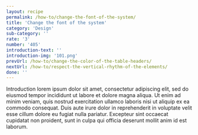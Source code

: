 ```yaml
---
layout: recipe
permalink: /how-to/change-the-font-of-the-system/
title: 'Change the font of the system'
category: 'Design'
sub-category: ''
rate: '3'
number: '405'
introduction-text: ''
introduction-img: '101.png'
prevUrl: /how-to/change-the-color-of-the-table-headers/
nextUrl: /how-to/respect-the-vertical-rhythm-of-the-elements/
done: ''
---
```


Introduction lorem ipsum dolor sit amet, consectetur adipiscing elit, sed do eiusmod tempor incididunt ut labore et dolore magna aliqua. Ut enim ad minim veniam, quis nostrud exercitation ullamco laboris nisi ut aliquip ex ea commodo consequat. Duis aute irure dolor in reprehenderit in voluptate velit esse cillum dolore eu fugiat nulla pariatur. Excepteur sint occaecat cupidatat non proident, sunt in culpa qui officia deserunt mollit anim id est laborum.

